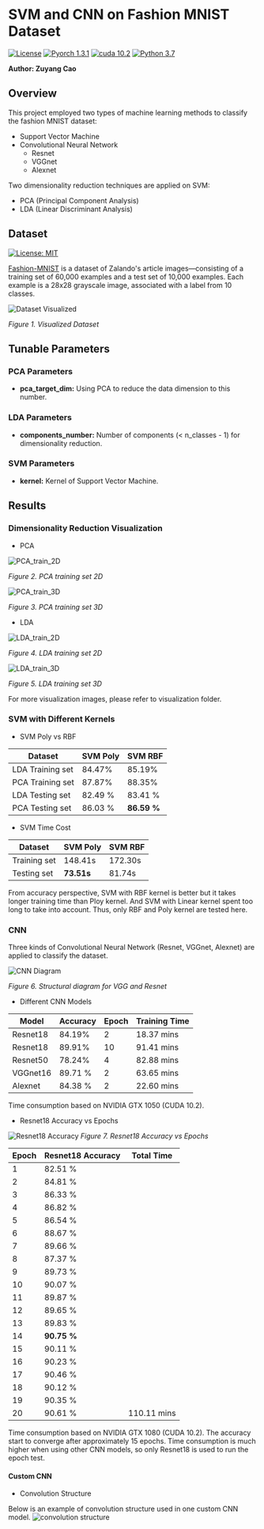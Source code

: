 # SVM and CNN on Fashion MNIST Dataset
[![License](https://img.shields.io/github/license/nuclearczy/Gaussian-Bayes_and_KNN_on_Fashion_MNIST_Dataset)](https://github.com/nuclearczy/Gaussian-Bayes_and_KNN_on_Fashion_MNIST_Dataset/blob/master/LICENSE)
[![Pyorch 1.3.1](https://img.shields.io/badge/pytorch-1.3.1-blue)](https://pytorch.org/)
[![cuda 10.2](https://img.shields.io/badge/CUDA-10.2-blue)](https://developer.nvidia.com/cuda-toolkit)
[![Python 3.7](https://img.shields.io/badge/python-3.7-blue.svg)](https://www.python.org/downloads/release/python-370/)

**Author: Zuyang Cao**

## Overview
This project employed two types of machine learning methods to classify the fashion MNIST dataset:

- Support Vector Machine
- Convolutional Neural Network
  - Resnet
  - VGGnet
  - Alexnet

Two dimensionality reduction techniques are applied on SVM: 
 
- PCA (Principal Component Analysis)
- LDA (Linear Discriminant Analysis)

## Dataset
[![License: MIT](https://img.shields.io/badge/License-MIT-yellow.svg)](https://opensource.org/licenses/MIT)

[Fashion-MNIST](https://github.com/zalandoresearch/fashion-mnist) is a dataset of Zalando's article images—consisting of a training set of 60,000 examples and a test set of 10,000 examples. Each example is a 28x28 grayscale image, associated with a label from 10 classes.

![Dataset Visualized](visualization/fashion-mnist-sprite.png "Dataset Visualized")

*Figure 1. Visualized Dataset*

## Tunable Parameters

### PCA Parameters
- **pca_target_dim:** Using PCA to reduce the data dimension to this number.

### LDA Parameters
- **components_number:** Number of components (< n_classes - 1) for dimensionality reduction.

### SVM Parameters
- **kernel:** Kernel of Support Vector Machine.

## Results

###  Dimensionality Reduction Visualization

- PCA

![PCA_train_2D](visualization/PCA_train_2D.png)

*Figure 2. PCA training set 2D*

![PCA_train_3D](visualization/PCA_train_3D.png)

*Figure 3. PCA training set 3D*

- LDA

![LDA_train_2D](visualization/LDA_train_2D.png)

*Figure 4. LDA training set 2D*

![LDA_train_3D](visualization/LDA_train_3D.png)

*Figure 5. LDA training set 3D*

For more visualization images, please refer to visualization folder.

### SVM with Different Kernels

- SVM Poly vs RBF

Dataset | SVM Poly | SVM RBF
-------- | -------------- | ------------ 
LDA Training set | 84.47% | 85.19%
PCA Training set | 87.87% | 88.35%
LDA Testing set | 82.49 % | 83.41 %
PCA Testing set | 86.03 % | **86.59 %**

- SVM Time Cost

Dataset | SVM Poly | SVM RBF
-------- | -------------- | ------------ 
Training set | 148.41s | 172.30s
Testing set | **73.51s** | 81.74s

From accuracy perspective, SVM with RBF kernel is better but it takes longer training time than Ploy kernel.
And SVM with Linear kernel spent too long to take into account. Thus, only RBF and Poly kernel are tested here.

### CNN
Three kinds of Convolutional Neural Network (Resnet, VGGnet, Alexnet) are applied to classify the dataset.

![CNN Diagram](https://missinglink.ai/wp-content/uploads/2019/03/resnet-identity-shortcut-connections.png)

*Figure 6. Structural diagram for VGG and Resnet*

- Different CNN Models

Model | Accuracy | Epoch | Training Time
----- | -------- | ----- | -------------
Resnet18 | 84.19% | 2 | 18.37 mins
Resnet18 | 89.91% | 10 | 91.41 mins
Resnet50 | 78.24% | 4 | 82.88 mins
VGGnet16 | 89.71 % | 2 | 63.65 mins
Alexnet | 84.38 % | 2 | 22.60 mins

Time consumption based on NVIDIA GTX 1050 (CUDA 10.2).

- Resnet18 Accuracy vs Epochs

![Resnet18 Accuracy](visualization/Resnet18vsEpoch.png)
*Figure 7. Resnet18 Accuracy vs Epochs*

Epoch | Resnet18 Accuracy | Total Time
-------- | -------------- | ----------
1 | 82.51 % 
2 | 84.81 % 
3 | 86.33 % 
4 | 86.82 % 
5 | 86.54 % 
6 | 88.67 % 
7 | 89.66 % 
8 | 87.37 % 
9 | 89.73 % 
10 | 90.07 % 
11 | 89.87 % 
12 | 89.65 % 
13 | 89.83 % 
14 | **90.75 %** 
15 | 90.11 % 
16 | 90.23 % 
17 | 90.46 % 
18 | 90.12 % 
19 | 90.35 % 
20 | 90.61 % | 110.11 mins

Time consumption based on NVIDIA GTX 1080 (CUDA 10.2). The accuracy start to converge after approximately 15 epochs.
Time consumption is much higher when using other CNN models, so only Resnet18 is used to run the epoch 
test.

#### Custom CNN

- Convolution Structure

Below is an example of convolution structure used in one custom CNN model.
![convolution structure](visualization/CNN/structure/convolution_structure.png)



